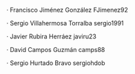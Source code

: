 · Francisco Jiménez González
FJimenez92

· Sergio Villahermosa Torralba
sergio1991

· Javier Rubira Herráez
javiru23

· David Campos Guzmán
camps88

· Sergio Hurtado Bravo
sergiohdob